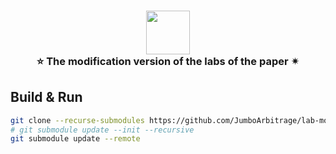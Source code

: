 <h3 align="center">
    <a href="#"><img src="https://readme-typing-svg.herokuapp.com/?font=Roboto+Mono&size=32&width=390&color=46BEA3duration=6600&lines=🔭Lab+Modification🤑" height="70"/></a></br>
    ⭐ The modification version of the labs of the paper ✴
</h3>

## Build & Run

```bash
git clone --recurse-submodules https://github.com/JumboArbitrage/lab-modification.git
# git submodule update --init --recursive
git submodule update --remote
```
